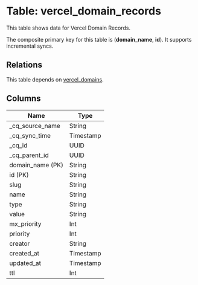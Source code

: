 # Table: vercel_domain_records

This table shows data for Vercel Domain Records.

The composite primary key for this table is (**domain_name**, **id**).
It supports incremental syncs.
## Relations

This table depends on [vercel_domains](vercel_domains).

## Columns

| Name          | Type          |
| ------------- | ------------- |
|_cq_source_name|String|
|_cq_sync_time|Timestamp|
|_cq_id|UUID|
|_cq_parent_id|UUID|
|domain_name (PK)|String|
|id (PK)|String|
|slug|String|
|name|String|
|type|String|
|value|String|
|mx_priority|Int|
|priority|Int|
|creator|String|
|created_at|Timestamp|
|updated_at|Timestamp|
|ttl|Int|